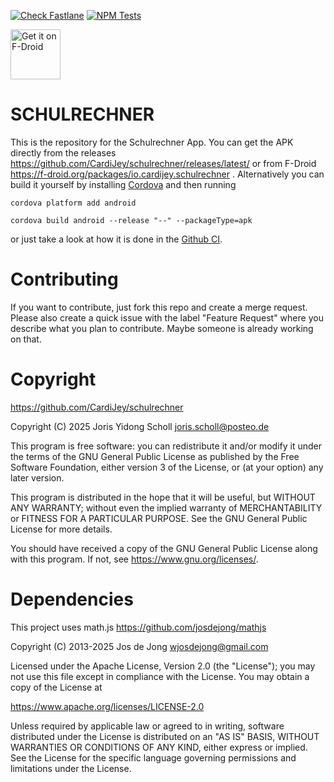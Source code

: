 [![Check Fastlane](https://github.com/CardiJey/schulrechner/actions/workflows/fastlane.yml/badge.svg)](https://github.com/CardiJey/schulrechner/actions/workflows/fastlane.yml)
[![NPM Tests](https://github.com/CardiJey/schulrechner/actions/workflows/npm_tests.yml/badge.svg)](https://github.com/CardiJey/schulrechner/actions/workflows/npm_tests.yml)

[<img src="https://f-droid.org/badge/get-it-on.png"
    alt="Get it on F-Droid"
    height="80">](https://f-droid.org/packages/io.cardijey.schulrechner)

# SCHULRECHNER

This is the repository for the Schulrechner App.
You can get the APK directly from the releases https://github.com/CardiJey/schulrechner/releases/latest/ or from F-Droid https://f-droid.org/packages/io.cardijey.schulrechner .
Alternatively you can build it yourself by installing [Cordova](https://cordova.apache.org/) and then running

	cordova platform add android
	
	cordova build android --release "--" --packageType=apk

or just take a look at how it is done in the [Github CI](https://github.com/CardiJey/schulrechner/blob/main/.github/workflows/main.yml).

# Contributing

If you want to contribute, just fork this repo and create a merge request. Please also create a quick issue with the label "Feature Request" where you describe what you plan to contribute. Maybe someone is already working on that.

# Copyright

https://github.com/CardiJey/schulrechner

Copyright (C) 2025 Joris Yidong Scholl <joris.scholl@posteo.de>

This program is free software: you can redistribute it and/or modify it under the terms of the GNU General Public License as published by the Free Software Foundation, either version 3 of the License, or (at your option) any later version.

This program is distributed in the hope that it will be useful, but WITHOUT ANY WARRANTY; without even the implied warranty of MERCHANTABILITY or FITNESS FOR A PARTICULAR PURPOSE. See the GNU General Public License for more details.

You should have received a copy of the GNU General Public License along with this program. If not, see <https://www.gnu.org/licenses/>. 

# Dependencies

This project uses math.js
https://github.com/josdejong/mathjs

Copyright (C) 2013-2025 Jos de Jong <wjosdejong@gmail.com>

Licensed under the Apache License, Version 2.0 (the "License");
you may not use this file except in compliance with the License.
You may obtain a copy of the License at

   https://www.apache.org/licenses/LICENSE-2.0

Unless required by applicable law or agreed to in writing, software
distributed under the License is distributed on an "AS IS" BASIS,
WITHOUT WARRANTIES OR CONDITIONS OF ANY KIND, either express or implied.
See the License for the specific language governing permissions and
limitations under the License.
